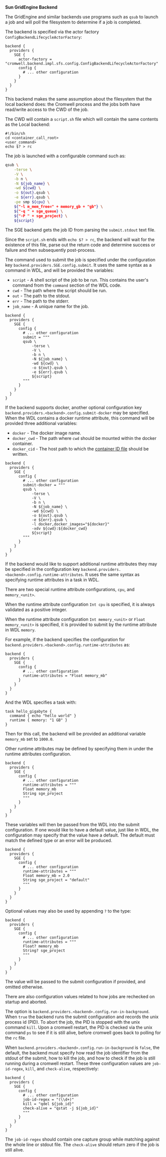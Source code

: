 **Sun GridEngine Backend**

The GridEngine and similar backends use programs such as `qsub` to launch a job and will poll the filesystem to determine if a job is completed.

The backend is specified via the actor factory `ConfigBackendLifecycleActorFactory`:

```
backend {
  providers {
    SGE {
      actor-factory = "cromwell.backend.impl.sfs.config.ConfigBackendLifecycleActorFactory"
      config {
        # ... other configuration
      }
    }
  }
}
```

This backend makes the same assumption about the filesystem that the local backend does: the Cromwell process and the jobs both have read/write access to the CWD of the job.

The CWD will contain a `script.sh` file which will contain the same contents as the Local backend:

```
#!/bin/sh
cd <container_call_root>
<user_command>
echo $? > rc
```

The job is launched with a configurable command such as:

```bash
qsub \
    -terse \
    -V \
    -b n \
    -N ${job_name} \
    -wd ${cwd} \
    -o ${out}.qsub \
    -e ${err}.qsub \
    -pe smp ${cpu} \
    ${"-l m_mem_free=" + memory_gb + "gb"} \
    ${"-q " + sge_queue} \
    ${"-P " + sge_project} \
    ${script}
```

The SGE backend gets the job ID from parsing the `submit.stdout` text file.

Since the `script.sh` ends with `echo $? > rc`, the backend will wait for the existence of this file, parse out the return code and determine success or failure and then subsequently post-process.

The command used to submit the job is specified under the configuration key `backend.providers.SGE.config.submit`. It uses the same syntax as a command in WDL, and will be provided the variables:

* `script` - A shell script of the job to be run.  This contains the user's command from the `command` section of the WDL code.
* `cwd` - The path where the script should be run.
* `out` - The path to the stdout.
* `err` - The path to the stderr.
* `job_name` - A unique name for the job.

```
backend {
  providers {
    SGE {
      config {
        # ... other configuration
        submit = """
        qsub \
            -terse \
            -V \
            -b n \
            -N ${job_name} \
            -wd ${cwd} \
            -o ${out}.qsub \
            -e ${err}.qsub \
            ${script}
        """
      }
    }
  }
}
```

If the backend supports docker, another optional configuration key `backend.providers.<backend>.config.submit-docker` may be specified. When the WDL contains a docker runtime attribute, this command will be provided three additional variables:

* `docker` - The docker image name.
* `docker_cwd` - The path where `cwd` should be mounted within the docker container.
* `docker_cid` - The host path to which the [container ID file](https://docs.docker.com/engine/reference/run/#pid-equivalent) should be written.

```
backend {
  providers {
    SGE {
      config {
        # ... other configuration
        submit-docker = """
        qsub \
            -terse \
            -V \
            -b n \
            -N ${job_name} \
            -wd ${cwd} \
            -o ${out}.qsub \
            -e ${err}.qsub \
            -l docker,docker_images="${docker}"
            -xdv ${cwd}:${docker_cwd}
            ${script}
        """
      }
    }
  }
}
```

If the backend would like to support additional runtime attributes they may be specified in the configuration key `backend.providers.<backend>.config.runtime-attributes`. It uses the same syntax as specifying runtime attributes in a task in WDL.

There are two special runtime attribute configurations, `cpu`, and `memory_<unit>`.

When the runtime attribute configuration `Int cpu` is specified, it is always validated as a positive integer.

When the runtime attribute configuration `Int memory_<unit>` or `Float memory_<unit>` is specified, it is provided to submit by the runtime attribute in WDL `memory`.

For example, if the backend specifies the configuration for `backend.providers.<backend>.config.runtime-attributes` as:

```
backend {
  providers {
    SGE {
      config {
        # ... other configuration
        runtime-attributes = "Float memory_mb"
      }
    }
  }
}
```

And the WDL specifies a task with:

```
task hello_gigabyte {
  command { echo "hello world" }
  runtime { memory: "1 GB" }
}
```

Then for this call, the backend will be provided an additional variable `memory_mb` set to `1000.0`.

Other runtime attributes may be defined by specifying them in under the runtime attributes configuration.

```
backend {
  providers {
    SGE {
      config {
        # ... other configuration
        runtime-attributes = """
        Float memory_mb
        String sge_project
        """
      }
    }
  }
}
```

These variables will then be passed from the WDL into the submit configuration. If one would like to have a default value, just like in WDL, the configuration may specify that the value have a default. The default must match the defined type or an error will be produced.

```
backend {
  providers {
    SGE {
      config {
        # ... other configuration
        runtime-attributes = """
        Float memory_mb = 2.0
        String sge_project = "default"
        """
      }
    }
  }
}
```

Optional values may also be used by appending `?` to the type:

```
backend {
  providers {
    SGE {
      config {
        # ... other configuration
        runtime-attributes = """
        Float? memory_mb
        String? sge_project
        """
      }
    }
  }
}
```

The value will be passed to the submit configuration if provided, and omitted otherwise.

There are also configuration values related to how jobs are rechecked on startup and aborted.

The option is `backend.providers.<backend>.config.run-in-background`. When `true` the backend runs the submit configuration and records the unix process id (PID). To abort the job, the PID is stopped with the unix command `kill`. Upon a cromwell restart, the PID is checked via the unix command `ps` to see if it is still alive, before cromwell goes back to polling for the `rc` file.

When `backend.providers.<backend>.config.run-in-background` is `false`, the default, the backend must specify how read the job identifier from the stdout of the submit, how to kill the job, and how to check if the job is still running during a cromwell restart. These three configuration values are `job-id-regex`, `kill`, and `check-alive`, respectively:

```
backend {
  providers {
    SGE {
      config {
        # ... other configuration
        job-id-regex = "(\\d+)"
        kill = "qdel ${job_id}"
        check-alive = "qstat -j ${job_id}"
        """
      }
    }
  }
}
```

The `job-id-regex` should contain one capture group while matching against the whole line or stdout file. The `check-alive` should return zero if the job is still alive.
